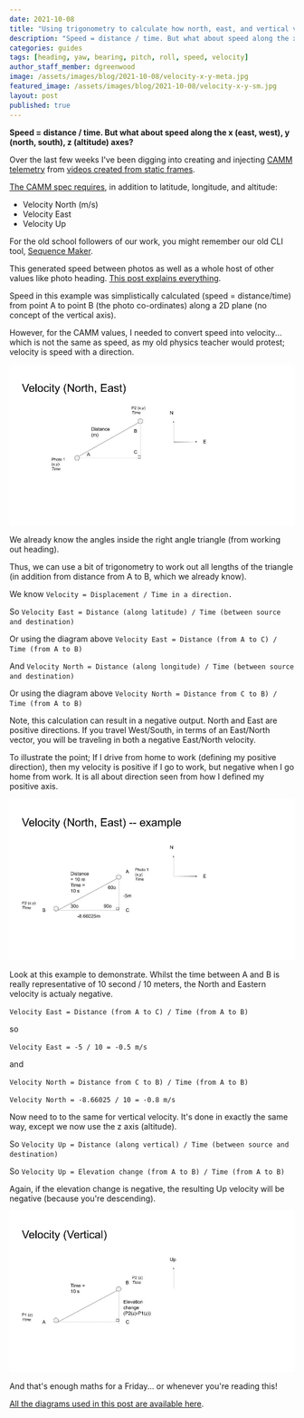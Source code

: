 ```yaml
---
date: 2021-10-08
title: "Using trigonometry to calculate how north, east, and vertical velocity"
description: "Speed = distance / time. But what about speed along the x (east, west), y (north, south), z (altitude) axes?"
categories: guides
tags: [heading, yaw, bearing, pitch, roll, speed, velocity]
author_staff_member: dgreenwood
image: /assets/images/blog/2021-10-08/velocity-x-y-meta.jpg
featured_image: /assets/images/blog/2021-10-08/velocity-x-y-sm.jpg
layout: post
published: true
---
```


**Speed = distance / time. But what about speed along the x (east, west), y (north, south), z (altitude) axes?**

Over the last few weeks I've been digging into creating and injecting [CAMM telemetry](/blog/2021/metadata-exif-xmp-360-video-files-camm-camera-motion-metadata-spec) from [videos created from static frames](/blog/2021/turn-360-photos-into-360-video).

[The CAMM spec requires](https://developers.google.com/streetview/publish/camm-spec), in addition to latitude, longitude, and altitude:

* Velocity North (m/s)
* Velocity East
* Velocity Up

For the old school followers of our work, you might remember our old CLI tool, [Sequence Maker](https://github.com/trek-view/sequence-maker).

This generated speed between photos as well as a whole host of other values like photo heading. [This post explains everything](/blog/2020/what-direction-are-you-facing).

Speed in this example was simplistically calculated (speed = distance/time) from point A to point B (the photo co-ordinates) along a 2D plane (no concept of the vertical axis).

However, for the CAMM values, I needed to convert speed into velocity... which is not the same as speed, as my old physics teacher would protest; velocity is speed with a direction.

<img class="img-fluid" src="/assets/images/blog/2021-10-08/velocity-east-north.jpg
" alt="Velocity East North" title="Velocity East North" />

We already know the angles inside the right angle triangle (from working out heading).

Thus, we can use a bit of trigonometry to work out all lengths of the triangle (in addition from distance from A to B, which we already know).

We know `Velocity = Displacement / Time in a direction.`

So `Velocity East = Distance (along latitude) / Time (between source and destination)`

Or using the diagram above `Velocity East = Distance (from A to C) / Time (from A to B)`

And `Velocity North = Distance (along longitude) / Time (between source and destination)`

Or using the diagram above `Velocity North = Distance from C to B) / Time (from A to B)`

Note, this calculation can result in a negative output. North and East are positive directions. If you travel West/South, in terms of an East/North vector, you will be traveling in both a negative East/North velocity.

To illustrate the point; If I drive from home to work (defining my positive direction), then my velocity is positive if I go to work, but negative when I go home from work. It is all about direction seen from how I defined my positive axis. 

<img class="img-fluid" src="/assets/images/blog/2021-10-08/velocity-east-north-negative-example.jpg
" alt="Example negative Velocity East North" title="Example negative Velocity East North" />

Look at this example to demonstrate. Whilst the time between A and B is really representative of 10 second / 10 meters, the North and Eastern velocity is actualy negative.

`Velocity East = Distance (from A to C) / Time (from A to B)`

so 

`Velocity East = -5 / 10 = -0.5 m/s`

and 

`Velocity North = Distance from C to B) / Time (from A to B)`

`Velocity North = -8.66025 / 10 = -0.8 m/s`

Now need to to the same for vertical velocity. It's done in exactly the same way, except we now use the z axis (altitude).

So `Velocity Up = Distance (along vertical) / Time (between source and destination)`

So `Velocity Up = Elevation change (from A to B) / Time (from A to B)`

Again, if the elevation change is negative, the resulting Up velocity will be negative (because you're descending).

<img class="img-fluid" src="/assets/images/blog/2021-10-08/velocity-up.jpg
" alt="Velocity Up" title="Velocity Up" />

And that's enough maths for a Friday... or whenever you're reading this!

[All the diagrams used in this post are available here](https://docs.google.com/presentation/d/1otcjbxGghKLqzOcEjfzHsXf22VG8zQVvknpMOKcccDY/edit).